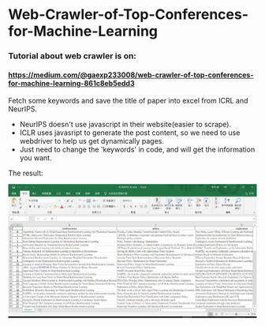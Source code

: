 # Web-Crawler-of-Top-Conferences-for-Machine-Learning
### Tutorial about web crawler is on: 
#### https://medium.com/@gaexp233008/web-crawler-of-top-conferences-for-machine-learning-861c8eb5edd3
Fetch some keywords and save the title of paper into excel from ICRL and NeurIPS.

- NeurIPS doesn't use javascript in their website(easier to scrape).
- ICLR uses javasript to generate the post content, so we need to use webdriver to help us get dynamically pages.
- Just need to change the 'keywords' in code, and will get the information you want.

The  result:

![Alt text](/figure/1.PNG)
